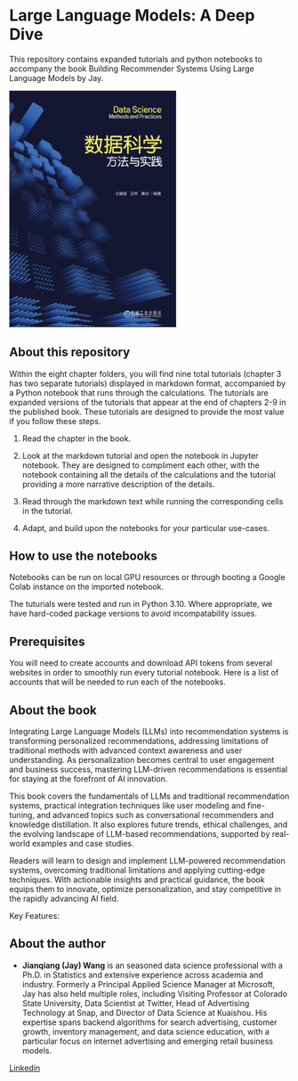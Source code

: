 # Large Language Models: A Deep Dive

This repository contains expanded tutorials and python notebooks to accompany the book Building Recommender Systems Using Large Language Models by Jay.

<img src="images/book_cover.jpg" alt="drawing" width="300"/> 

## About this repository

Within the eight chapter folders, you will find nine total tutorials (chapter 3 has two separate tutorials) displayed in markdown format, accompanied by a Python notebook that runs through the calculations. The tutorials are expanded versions of the tutorials that appear at the end of chapters 2-9 in the published book. These tutorials are designed to provide the most value if you follow these steps.

1. Read the chapter in the book.

2. Look at the markdown tutorial and open the notebook in Jupyter notebook. They are designed to compliment each other, with the notebook containing all the details of the calculations and the tutorial providing a more narrative description of the details. 

3. Read through the markdown text while running the corresponding cells in the tutorial.

4. Adapt, and build upon the notebooks for your particular use-cases.

## How to use the notebooks

Notebooks can be run on local GPU resources or through booting a Google Colab instance on the imported notebook. 

The tuturials were tested and run in Python 3.10. Where appropriate, we have hard-coded package versions to avoid incompatability issues. 

## Prerequisites

You will need to create accounts and download API tokens from several websites in order to smoothly run every tutorial notebook. Here is a list of accounts that will be needed to run each of the notebooks.


## About the book

Integrating Large Language Models (LLMs) into recommendation systems is transforming personalized recommendations, addressing limitations of traditional methods with advanced context awareness and user understanding. As personalization becomes central to user engagement and business success, mastering LLM-driven recommendations is essential for staying at the forefront of AI innovation.

This book covers the fundamentals of LLMs and traditional recommendation systems, practical integration techniques like user modeling and fine-tuning, and advanced topics such as conversational recommenders and knowledge distillation. It also explores future trends, ethical challenges, and the evolving landscape of LLM-based recommendations, supported by real-world examples and case studies.

Readers will learn to design and implement LLM-powered recommendation systems, overcoming traditional limitations and applying cutting-edge techniques. With actionable insights and practical guidance, the book equips them to innovate, optimize personalization, and stay competitive in the rapidly advancing AI field.


Key Features:



## About the author

* **Jianqiang (Jay) Wang** is an seasoned data science professional with a Ph.D. in Statistics and extensive experience across academia and industry. Formerly a Principal Applied Science Manager at Microsoft, Jay has also held multiple roles, including Visiting Professor at Colorado State University, Data Scientist at Twitter, Head of Advertising Technology at Snap, and Director of Data Science at Kuaishou. His expertise spans backend algorithms for search advertising, customer growth, inventory management, and data science education, with a particular focus on internet advertising and emerging retail business models.


[Linkedin](https://www.linkedin.com/in/jay-jianqiang-wang-78a6726/)
